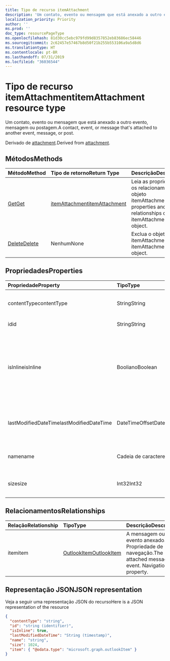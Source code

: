```yaml
---
title: Tipo de recurso itemAttachment
description: 'Um contato, evento ou mensagem que está anexado a outro evento, mensagem ou postagem.  '
localization_priority: Priority
author: ''
ms.prod: ''
doc_type: resourcePageType
ms.openlocfilehash: 81d30cc5ebc979fd99d8357852eb83686ec58446
ms.sourcegitcommit: 2c62457e57467b8d50f21b255b553106a9a5d8d6
ms.translationtype: HT
ms.contentlocale: pt-BR
ms.lasthandoff: 07/31/2019
ms.locfileid: "36036544"
---
```

# <a name="itemattachment-resource-type"></a><span data-ttu-id="25863-103">Tipo de recurso itemAttachment</span><span class="sxs-lookup"><span data-stu-id="25863-103">itemAttachment resource type</span></span>

<span data-ttu-id="25863-104">Um contato, evento ou mensagem que está anexado a outro evento, mensagem ou postagem.</span><span class="sxs-lookup"><span data-stu-id="25863-104">A contact, event, or message that's attached to another event, message, or post.</span></span>  

<span data-ttu-id="25863-105">Derivado de [attachment](attachment.md).</span><span class="sxs-lookup"><span data-stu-id="25863-105">Derived from [attachment](attachment.md).</span></span>

## <a name="methods"></a><span data-ttu-id="25863-106">Métodos</span><span class="sxs-lookup"><span data-stu-id="25863-106">Methods</span></span>

| <span data-ttu-id="25863-107">Método</span><span class="sxs-lookup"><span data-stu-id="25863-107">Method</span></span>       | <span data-ttu-id="25863-108">Tipo de retorno</span><span class="sxs-lookup"><span data-stu-id="25863-108">Return Type</span></span>  |<span data-ttu-id="25863-109">Descrição</span><span class="sxs-lookup"><span data-stu-id="25863-109">Description</span></span>|
|:---------------|:--------|:----------|
|[<span data-ttu-id="25863-110">Get</span><span class="sxs-lookup"><span data-stu-id="25863-110">Get</span></span>](../api/attachment-get.md) | [<span data-ttu-id="25863-111">itemAttachment</span><span class="sxs-lookup"><span data-stu-id="25863-111">itemAttachment</span></span>](itemattachment.md) |<span data-ttu-id="25863-112">Leia as propriedades e os relacionamentos do objeto itemAttachment.</span><span class="sxs-lookup"><span data-stu-id="25863-112">Read properties and relationships of itemAttachment object.</span></span>|
|[<span data-ttu-id="25863-113">Delete</span><span class="sxs-lookup"><span data-stu-id="25863-113">Delete</span></span>](../api/attachment-delete.md) | <span data-ttu-id="25863-114">Nenhum</span><span class="sxs-lookup"><span data-stu-id="25863-114">None</span></span> |<span data-ttu-id="25863-115">Exclua o objeto itemAttachment.</span><span class="sxs-lookup"><span data-stu-id="25863-115">Delete itemAttachment object.</span></span> |

## <a name="properties"></a><span data-ttu-id="25863-116">Propriedades</span><span class="sxs-lookup"><span data-stu-id="25863-116">Properties</span></span>
| <span data-ttu-id="25863-117">Propriedade</span><span class="sxs-lookup"><span data-stu-id="25863-117">Property</span></span>     | <span data-ttu-id="25863-118">Tipo</span><span class="sxs-lookup"><span data-stu-id="25863-118">Type</span></span>   |<span data-ttu-id="25863-119">Descrição</span><span class="sxs-lookup"><span data-stu-id="25863-119">Description</span></span>|
|:---------------|:--------|:----------|
|<span data-ttu-id="25863-120">contentType</span><span class="sxs-lookup"><span data-stu-id="25863-120">contentType</span></span>|<span data-ttu-id="25863-121">String</span><span class="sxs-lookup"><span data-stu-id="25863-121">String</span></span>|<span data-ttu-id="25863-122">O tipo de conteúdo do anexo.</span><span class="sxs-lookup"><span data-stu-id="25863-122">The content type of the attachment.</span></span>|
|<span data-ttu-id="25863-123">id</span><span class="sxs-lookup"><span data-stu-id="25863-123">id</span></span>|<span data-ttu-id="25863-124">String</span><span class="sxs-lookup"><span data-stu-id="25863-124">String</span></span>| <span data-ttu-id="25863-125">A ID do anexo.</span><span class="sxs-lookup"><span data-stu-id="25863-125">The attachment ID.</span></span>|
|<span data-ttu-id="25863-126">isInline</span><span class="sxs-lookup"><span data-stu-id="25863-126">isInline</span></span>|<span data-ttu-id="25863-127">Booliano</span><span class="sxs-lookup"><span data-stu-id="25863-127">Boolean</span></span>|<span data-ttu-id="25863-128">Defina como verdadeiro se o anexo estiver embutido, como uma imagem incorporada no corpo do item.</span><span class="sxs-lookup"><span data-stu-id="25863-128">Set to true if the attachment is inline, such as an embedded image within the body of the item.</span></span>|
|<span data-ttu-id="25863-129">lastModifiedDateTime</span><span class="sxs-lookup"><span data-stu-id="25863-129">lastModifiedDateTime</span></span>|<span data-ttu-id="25863-130">DateTimeOffset</span><span class="sxs-lookup"><span data-stu-id="25863-130">DateTimeOffset</span></span>|<span data-ttu-id="25863-131">Última data e hora em que o anexo foi alterado.</span><span class="sxs-lookup"><span data-stu-id="25863-131">The last time and date that the attachment was modified.</span></span>|
|<span data-ttu-id="25863-132">name</span><span class="sxs-lookup"><span data-stu-id="25863-132">name</span></span>|<span data-ttu-id="25863-133">Cadeia de caracteres</span><span class="sxs-lookup"><span data-stu-id="25863-133">String</span></span>|<span data-ttu-id="25863-134">O nome de exibição do anexo.</span><span class="sxs-lookup"><span data-stu-id="25863-134">The display name of the attachment.</span></span>|
|<span data-ttu-id="25863-135">size</span><span class="sxs-lookup"><span data-stu-id="25863-135">size</span></span>|<span data-ttu-id="25863-136">Int32</span><span class="sxs-lookup"><span data-stu-id="25863-136">Int32</span></span>|<span data-ttu-id="25863-137">O tamanho do anexo em bytes.</span><span class="sxs-lookup"><span data-stu-id="25863-137">The size in bytes of the attachment.</span></span>|

## <a name="relationships"></a><span data-ttu-id="25863-138">Relacionamentos</span><span class="sxs-lookup"><span data-stu-id="25863-138">Relationships</span></span>
| <span data-ttu-id="25863-139">Relação</span><span class="sxs-lookup"><span data-stu-id="25863-139">Relationship</span></span> | <span data-ttu-id="25863-140">Tipo</span><span class="sxs-lookup"><span data-stu-id="25863-140">Type</span></span>   |<span data-ttu-id="25863-141">Descrição</span><span class="sxs-lookup"><span data-stu-id="25863-141">Description</span></span>|
|:---------------|:--------|:----------|
|<span data-ttu-id="25863-142">item</span><span class="sxs-lookup"><span data-stu-id="25863-142">item</span></span>|[<span data-ttu-id="25863-143">OutlookItem</span><span class="sxs-lookup"><span data-stu-id="25863-143">OutlookItem</span></span>](outlookitem.md)|<span data-ttu-id="25863-p101">A mensagem ou evento anexado. Propriedade de navegação.</span><span class="sxs-lookup"><span data-stu-id="25863-p101">The attached message or event. Navigation property.</span></span>|

## <a name="json-representation"></a><span data-ttu-id="25863-146">Representação JSON</span><span class="sxs-lookup"><span data-stu-id="25863-146">JSON representation</span></span>

<span data-ttu-id="25863-147">Veja a seguir uma representação JSON do recurso</span><span class="sxs-lookup"><span data-stu-id="25863-147">Here is a JSON representation of the resource</span></span>

<!--{
  "blockType": "resource",
  "optionalProperties": [
    "item"
  ],
  "baseType": "microsoft.graph.attachment",
  "@odata.type": "microsoft.graph.itemAttachment",
  "@odata.annotations": [
    {
      "property": "item",
      "capabilities": {
        "changeTracking": false,
        "deletable": false,
        "insertable": false,
        "searchable": false,
        "updatable": false
      }
    }
  ]
}-->

```json
{
  "contentType": "string",
  "id": "string (identifier)",
  "isInline": true,
  "lastModifiedDateTime": "String (timestamp)",
  "name": "string",
  "size": 1024,
  "item": { "@odata.type": "microsoft.graph.outlookItem" }
}

```
<!-- uuid: 8fcb5dbc-d5aa-4681-8e31-b001d5168d79
2015-10-25 14:57:30 UTC -->
<!-- {
  "type": "#page.annotation",
  "description": "itemAttachment resource",
  "keywords": "",
  "section": "documentation",
  "tocPath": ""
}-->
